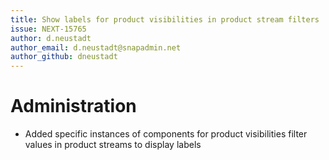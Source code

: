 ```yaml
---
title: Show labels for product visibilities in product stream filters
issue: NEXT-15765
author: d.neustadt
author_email: d.neustadt@snapadmin.net 
author_github: dneustadt
---
```

# Administration
* Added specific instances of components for product visibilities filter values in product streams to display labels
